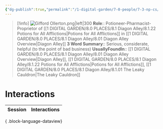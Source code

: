```yaml
---
{"dg-publish":true,"permalink":"/1-digital-garden/7-0-people/7-3-np-cs/gifford-ollerton/","tags":["#person","#diagon-alley","#diagon-alley-resident","#shopkeeper"]}
---
```


>[!info] 
>![Gifford Ollerton.png|left|300](/img/user/1%20DIGITAL%20GARDEN/7.0%20PEOPLE/7.3%20NPCs/Headshots/Gifford%20Ollerton.png)
>**Role**:: Potioneer-Pharmacist-Proprietor of [[1 DIGITAL GARDEN/8.0 PLACES/8.1 Diagon Alley/8.1.22 Potions for All Afflictions\|Potions for All Afflictions]] in [[1 DIGITAL GARDEN/8.0 PLACES/8.1 Diagon Alley/8.01 Diagon Alley Overview\|Diagon Alley]]
>**3 Word Summary**:: Serious, considerate, helpful (to the point of bad business)
>**UsuallyFoundIn**:: [[1 DIGITAL GARDEN/8.0 PLACES/8.1 Diagon Alley/8.01 Diagon Alley Overview\|Diagon Alley]], [[1 DIGITAL GARDEN/8.0 PLACES/8.1 Diagon Alley/8.1.22 Potions for All Afflictions\|Potions for All Afflictions]], [[1 DIGITAL GARDEN/8.0 PLACES/8.1 Diagon Alley/8.1.01 The Leaky Cauldron\|The Leaky Cauldron]]

# Interactions

| Session | Interactions |
| ------- | ------------ |

{ .block-language-dataview}
